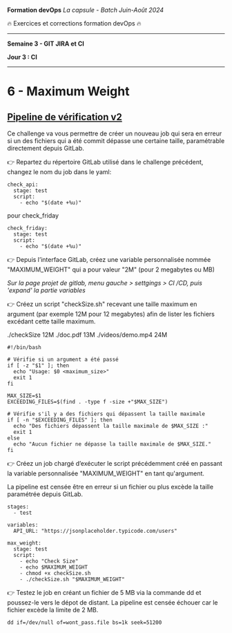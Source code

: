 **Formation devOps**
_La capsule - Batch Juin-Août 2024_

:fire: Exercices et corrections formation devOps :fire:

---

**Semaine 3 - GIT JIRA et CI**

**Jour 3 : CI**

---

# 6 - Maximum Weight

## <ins> Pipeline de vérification v2 </ins>

Ce challenge va vous permettre de créer un nouveau job qui sera en erreur si un des fichiers qui a été commit 
dépasse une certaine taille, paramétrable directement depuis GitLab.

👉 Repartez du répertoire GitLab utilisé dans le challenge précédent, changez le nom du job dans le yaml:

```
check_api:
  stage: test
  script:
    - echo "$(date +%u)"
```

pour check_friday

```
check_friday:
  stage: test
  script:
    - echo "$(date +%u)"
```


👉 Depuis l’interface GitLab, créez une variable personnalisée nommée "MAXIMUM_WEIGHT" qui a pour valeur "2M" (pour 2 megabytes ou MB)

_Sur la page projet de gitlab, menu gauche > settgings > CI /CD, puis 'expand' la partie variables_


👉 Créez un script "checkSize.sh" recevant une taille maximum en argument (par exemple 12M pour 12 megabytes) afin de 
lister les fichiers excédant cette taille maximum.

./checkSize 12M
./doc.pdf 13M
./videos/demo.mp4 24M

```
#!/bin/bash

# Vérifie si un argument a été passé
if [ -z "$1" ]; then
  echo "Usage: $0 <maximum_size>"
  exit 1
fi

MAX_SIZE=$1
EXCEEDING_FILES=$(find . -type f -size +"$MAX_SIZE")

# Vérifie s'il y a des fichiers qui dépassent la taille maximale
if [ -n "$EXCEEDING_FILES" ]; then
  echo "Des fichiers dépassent la taille maximale de $MAX_SIZE :"
  exit 1
else
  echo "Aucun fichier ne dépasse la taille maximale de $MAX_SIZE."
fi
```

👉 Créez un job chargé d’exécuter le script précédemment créé en passant la variable personnalisée "MAXIMUM_WEIGHT" en tant qu'argument.

La pipeline est censée être en erreur si un fichier ou plus excède la taille paramétrée depuis GitLab.

```
stages:
  - test

variables:
  API_URL: "https://jsonplaceholder.typicode.com/users"

max_weight:
  stage: test
  script:
    - echo "Check Size"
    - echo $MAXIMUM_WEIGHT
    - chmod +x checkSize.sh
    - ./checkSize.sh "$MAXIMUM_WEIGHT"
```

👉 Testez le job en créant un fichier de 5 MB via la commande dd et poussez-le vers le dépot de distant.
La pipeline est censée échouer car le fichier excède la limite de 2 MB.

```
dd if=/dev/null of=wont_pass.file bs=1k seek=51200
```

